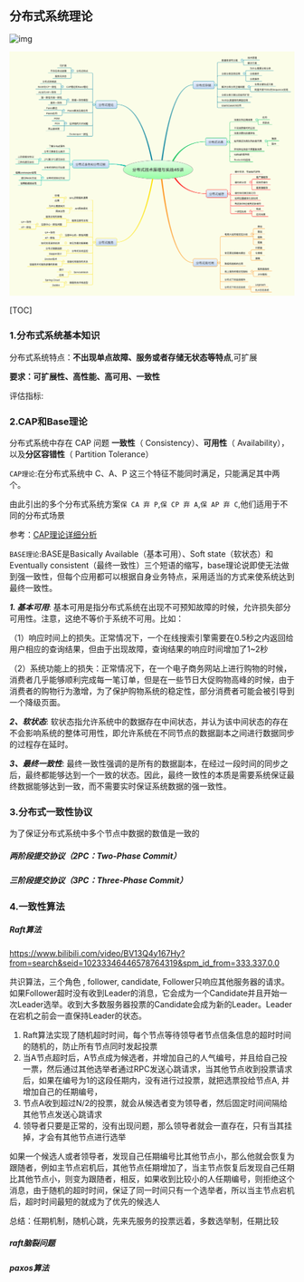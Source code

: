 分布式系统理论
--------------



![img](assets/分布式知识体系1.png)

<img src="assets/分布式知识体系2.png" alt="img" style="zoom:67%;" />

[TOC]

### 1.分布式系统基本知识

分布式系统特点：**不出现单点故障、服务或者存储无状态等特点**,可扩展

**要求：可扩展性、高性能、高可用、一致性**

评估指标:

### 2.CAP和Base理论

分布式系统中存在 CAP 问题 **一致性**（ Consistency）、**可用性**（ Availability），以及**分区容错性**（ Partition Tolerance）

`CAP理论`:在分布式系统中 C、A、P 这三个特征不能同时满足，只能满足其中两个。

由此引出的多个分布式系统方案`保 CA 弃 P`,`保 CP 弃 A`,`保 AP 弃 C`,他们适用于不同的分布式场景

参考：[CAP理论详细分析](https://blog.csdn.net/weixin_39876592/article/details/112262702)

`BASE理论`:BASE是Basically Available（基本可用）、Soft state（软状态）和Eventually consistent（最终一致性）三个短语的缩写，base理论说即使无法做到强一致性，但每个应用都可以根据自身业务特点，采用适当的方式来使系统达到最终一致性。

***1. 基本可用***:
 基本可用是指分布式系统在出现不可预知故障的时候，允许损失部分可用性。注意，这绝不等价于系统不可用。比如：

（1）响应时间上的损失。正常情况下，一个在线搜索引擎需要在0.5秒之内返回给用户相应的查询结果，但由于出现故障，查询结果的响应时间增加了1~2秒

（2）系统功能上的损失：正常情况下，在一个电子商务网站上进行购物的时候，消费者几乎能够顺利完成每一笔订单，但是在一些节日大促购物高峰的时候，由于消费者的购物行为激增，为了保护购物系统的稳定性，部分消费者可能会被引导到一个降级页面。

***2、软状态***:
 软状态指允许系统中的数据存在中间状态，并认为该中间状态的存在不会影响系统的整体可用性，即允许系统在不同节点的数据副本之间进行数据同步的过程存在延时。

***3、最终一致性***:
 最终一致性强调的是所有的数据副本，在经过一段时间的同步之后，最终都能够达到一个一致的状态。因此，最终一致性的本质是需要系统保证最终数据能够达到一致，而不需要实时保证系统数据的强一致性。

### 3.分布式一致性协议

为了保证分布式系统中多个节点中数据的数值是一致的

##### 两阶段提交**协议**（2PC：Two-Phase Commit）

##### 三阶段提交**协议**（3PC：Three-Phase Commit）

### 4.一致性算法

##### Raft**算法**

https://www.bilibili.com/video/BV13Q4y167Hy?from=search&seid=10233346446578764319&spm_id_from=333.337.0.0

共识算法，三个角色 , follower, candidate, Follower只响应其他服务器的请求。如果Follower超时没有收到Leader的消息，它会成为一个Candidate并且开始一次Leader选举。收到大多数服务器投票的Candidate会成为新的Leader。Leader在宕机之前会一直保持Leader的状态。

1.   Raft算法实现了随机超时时间，每个节点等待领导者节点信条信息的超时时间的随机的，防止所有节点同时发起投票
2.   当A节点超时后，A节点成为候选者，并增加自己的人气编号，并且给自己投一票，然后通过其他选举者通过RPC发送心跳请求，当其他节点收到投票请求后，如果在编号为1的这段任期内，没有进行过投票，就把选票投给节点A, 并增加自己的任期编号，
3.   节点A收到超过N/2的投票，就会从候选者变为领导者，然后固定时间间隔给其他节点发送心跳请求
4.   领导者只要是正常的，没有出现问题，那么领导者就会一直存在，只有当其挂掉，才会有其他节点进行选举

如果一个候选人或者领导者，发现自己任期编号比其他节点小，那么他就会恢复为跟随者，例如主节点宕机后，其他节点任期增加了，当主节点恢复后发现自己任期比其他节点小，则变为跟随者，相反，如果收到比较小的人任期编号，则拒绝这个消息，由于随机的超时时间，保证了同一时间只有一个选举者，所以当主节点宕机后，超时时间最短的就成为了优先的候选人

总结：任期机制，随机心跳，先来先服务的投票远着，多数选举制，任期比较

##### raft脑裂问题



##### paxos**算法**



